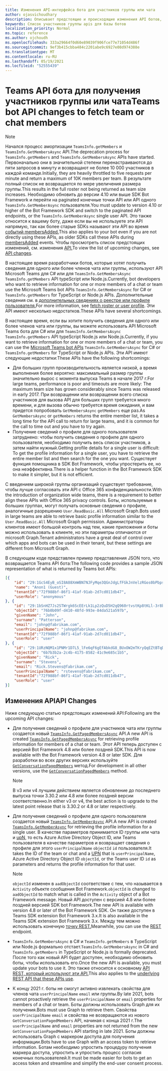 ```yaml
---
title: Изменения API-интерфейса бота для участников группы или чата
author: ojasvichoudhary
description: Описывает предстоящие и происходящие изменения API ботов, используемых для искания членов групп и чатов
keywords: Список участников группы apis для базы ботов
localization_priority: Normal
ms.topic: reference
ms.author: ojchoudh
ms.openlocfilehash: 333a29664f0d60e89039f906fce77e71054d486f
ms.sourcegitcommit: 9ef3b415cbba484c2201abe9c6927e08d974388e
ms.translationtype: MT
ms.contentlocale: ru-RU
ms.lasthandoff: 05/19/2021
ms.locfileid: "52555439"
---
```

# <a name="teams-bot-api-changes-to-fetch-team-or-chat-members"></a><span data-ttu-id="aee91-104">Teams API бота для получения участников группы или чата</span><span class="sxs-lookup"><span data-stu-id="aee91-104">Teams bot API changes to fetch team or chat members</span></span>

>[!NOTE]
> <span data-ttu-id="aee91-105">Начался процесс амортизации `TeamsInfo.getMembers` и `TeamsInfo.GetMembersAsync` API.</span><span class="sxs-lookup"><span data-stu-id="aee91-105">The deprecation process for `TeamsInfo.getMembers` and `TeamsInfo.GetMembersAsync` APIs have started.</span></span> <span data-ttu-id="aee91-106">Первоначально они в значительной степени перенастраиваются до пяти запросов в минуту и возвращают не более 10 000 участников в каждой команде.</span><span class="sxs-lookup"><span data-stu-id="aee91-106">Initially, they are heavily throttled to five requests per minute and return a maximum of 10K members per team.</span></span> <span data-ttu-id="aee91-107">В результате полный список не возвращается по мере увеличения размера группы.</span><span class="sxs-lookup"><span data-stu-id="aee91-107">This results in the full roster not being returned as team size increases.</span></span>
> <span data-ttu-id="aee91-108">Необходимо обновить до версии 4.10 или выше SDK Bot Framework и перейти на paginated конечные точки API или API одного `TeamsInfo.GetMemberAsync` пользователя.</span><span class="sxs-lookup"><span data-stu-id="aee91-108">You must update to version 4.10 or higher of the Bot Framework SDK and switch to the paginated API endpoints, or the `TeamsInfo.GetMemberAsync` single user API.</span></span> <span data-ttu-id="aee91-109">Это также относится к вашему боту, даже если вы не используете эти API напрямую, так как более старые SDKs называют эти API во время [событий membersAdded.](../bots/how-to/conversations/subscribe-to-conversation-events.md#team-members-added)</span><span class="sxs-lookup"><span data-stu-id="aee91-109">This also applies to your bot even if you are not directly using these APIs, as older SDKs call these APIs during [membersAdded](../bots/how-to/conversations/subscribe-to-conversation-events.md#team-members-added) events.</span></span> <span data-ttu-id="aee91-110">Чтобы просмотреть список предстоящих изменений, см. изменения [API.](team-chat-member-api-changes.md#api-changes)</span><span class="sxs-lookup"><span data-stu-id="aee91-110">To view the list of upcoming changes, see [API changes](team-chat-member-api-changes.md#api-changes).</span></span> 

<span data-ttu-id="aee91-111">В настоящее время разработчики ботов, которые хотят получить сведения для одного или более членов чата или группы, используют API Microsoft Teams для C# или для `TeamsInfo.GetMembersAsync` `TeamsInfo.getMembers` API typeScript или Node.js.</span><span class="sxs-lookup"><span data-stu-id="aee91-111">Currently, bot developers who want to retrieve information for one or more members of a chat or team use the Microsoft Teams bot APIs `TeamsInfo.GetMembersAsync` for C# or `TeamsInfo.getMembers` for TypeScript or Node.js APIs.</span></span> <span data-ttu-id="aee91-112">Дополнительные сведения см. в [дополнительных сведениях о реестре или профиле пользователя.](../bots/how-to/get-teams-context.md#fetch-the-roster-or-user-profile)</span><span class="sxs-lookup"><span data-stu-id="aee91-112">For more information, see [fetch roster or user profile](../bots/how-to/get-teams-context.md#fetch-the-roster-or-user-profile).</span></span> <span data-ttu-id="aee91-113">Эти API имеют несколько недостатков.</span><span class="sxs-lookup"><span data-stu-id="aee91-113">These APIs have several shortcomings.</span></span>

<span data-ttu-id="aee91-114">В настоящее время, если вы хотите получить сведения для одного или [](/microsoftteams/platform/bots/how-to/get-teams-context?tabs=dotnet#fetch-the-roster-or-user-profile) более членов чата или группы, вы можете использовать API Microsoft Teams бота для C# или для `TeamsInfo.GetMembersAsync` `TeamsInfo.getMembers` API typeScript Node.js или Node.js.</span><span class="sxs-lookup"><span data-stu-id="aee91-114">Currently, if you want to retrieve information for one or more members of a chat or team, you can use the [Microsoft Teams bot APIs](/microsoftteams/platform/bots/how-to/get-teams-context?tabs=dotnet#fetch-the-roster-or-user-profile) `TeamsInfo.GetMembersAsync` for C# or `TeamsInfo.getMembers` for TypeScript or Node.js APIs.</span></span> <span data-ttu-id="aee91-115">Эти API имеют следующие недостатки:</span><span class="sxs-lookup"><span data-stu-id="aee91-115">These APIs have the following shortcomings:</span></span>

* <span data-ttu-id="aee91-116">Для больших групп производительность является низкой, а время выполнения более вероятно: максимальный размер группы значительно вырос с момента выпуска Teams в начале 2017 г.</span><span class="sxs-lookup"><span data-stu-id="aee91-116">For large teams, performance is poor and timeouts are more likely: The maximum team size has grown considerably since Teams was released in early 2017.</span></span> <span data-ttu-id="aee91-117">При возвращении или возвращении всего списка участников для вызова API для больших групп требуется много времени, и для вызова обычно требуется время ожидания, и вам придется попробовать `GetMembersAsync` `getMembers` еще раз.</span><span class="sxs-lookup"><span data-stu-id="aee91-117">As `GetMembersAsync` or `getMembers` returns the entire member list, it takes a long time for the API call to return for large teams, and it is common for the call to time out and you have to try again.</span></span>
* <span data-ttu-id="aee91-118">Получение сведений о профиле для одного пользователя затруднено: чтобы получить сведения о профиле для одного пользователя, необходимо получить весь список участников, а затем найти нужный.</span><span class="sxs-lookup"><span data-stu-id="aee91-118">Getting profile details for a single user is difficult: To get the profile information for a single user, you have to retrieve the entire member list and then search for the one you want.</span></span> <span data-ttu-id="aee91-119">Существует функция помощника в SDK Bot Framework, чтобы упростерить ее, но она неэффективна.</span><span class="sxs-lookup"><span data-stu-id="aee91-119">There is a helper function in the Bot Framework SDK to make it simpler, but it is not efficient.</span></span>

<span data-ttu-id="aee91-120">С введением широкой группы организаций существует требование, чтобы лучше согласовать эти API с Office 365 конфиденциальности.</span><span class="sxs-lookup"><span data-stu-id="aee91-120">With the introduction of organization wide teams, there is a requirement to better align these APIs with Office 365 privacy controls.</span></span> <span data-ttu-id="aee91-121">Боты, используемые в больших группах, могут получать основные сведения о профиле, аналогичные разрешению `User.ReadBasic.All` Microsoft Graph.</span><span class="sxs-lookup"><span data-stu-id="aee91-121">Bots used in large teams are able to retrieve basic profile information similar to the `User.ReadBasic.All` Microsoft Graph permission.</span></span> <span data-ttu-id="aee91-122">Администраторы клиентов имеют большой контроль над тем, какие приложения и боты можно использовать в клиенте, но эти параметры отличаются от microsoft Graph.</span><span class="sxs-lookup"><span data-stu-id="aee91-122">Tenant administrators have a great deal of control over which apps and bots can be used in their tenant, but these settings are different from Microsoft Graph.</span></span>

<span data-ttu-id="aee91-123">В следующем коде представлен пример представления JSON того, что возвращается Teams API бота:</span><span class="sxs-lookup"><span data-stu-id="aee91-123">The following code provides a sample JSON representation of what is returned by Teams bot APIs:</span></span>

```json
[{
    "id": "29:1GcS4EyB_oSI8A88XmWBN7NJFyMqe3QGnJdgLfFGkJnVelzRGos0bPbpsfJjcbAD22bmKc4GMbrY2g4JDrrA8vM06X1-cHHle4zOE6U4ttcc",
    "name": "Anon1 (Guest)",
    "tenantId":"72f988bf-86f1-41af-91ab-2d7cd011db47",
    "userRole": "anonymous"
}, {
    "id": "29:1bSnHZ7Js2STWrgk6ScEErLk1Lp2zQuD5H2qQ960rtvstKp8tKLl-3r8b6DoW0QxZimuTxk_kupZ1DBMpvIQQUAZL-PNj0EORDvRZXy8kvWk",
    "objectId": "76b0b09f-d410-48fd-993e-84da521a597b",
    "givenName": "John",
    "surname": "Patterson",
    "email": "johnp@fabrikam.com",
    "userPrincipalName": "johnp@fabrikam.com",
    "tenantId":"72f988bf-86f1-41af-91ab-2d7cd011db47",
    "userRole": "user"
}, {
    "id": "29:1URzNQM1x1PNMr1D7L5_lFe6qF6gEfAbkdG8_BUxOW2mTKryQqEZtBTqDt10-MghkzjYDuUj4KG6nvg5lFAyjOLiGJ4jzhb99WrnI7XKriCs",
    "objectId": "6b7b3b2a-2c4b-4175-8582-41c9e685c1b5",
    "givenName": "Rick",
    "surname": "Stevens",
    "email": "Rick.Stevens@fabrikam.com",
    "userPrincipalName": "rstevens@fabrikam.com",
    "tenantId":"72f988bf-86f1-41af-91ab-2d7cd011db47",
    "userRole": "user"
}]
```

## <a name="api-changes"></a><span data-ttu-id="aee91-124">Изменения API</span><span class="sxs-lookup"><span data-stu-id="aee91-124">API Changes</span></span>

<span data-ttu-id="aee91-125">Ниже следующую статью предстоящих изменений API:</span><span class="sxs-lookup"><span data-stu-id="aee91-125">Following are the upcoming API changes:</span></span>

* <span data-ttu-id="aee91-126">Для получения сведений о профиле для участников чата или группы создается новый [`TeamsInfo.GetPagedMembersAsync`](/microsoftteams/platform/bots/how-to/get-teams-context?tabs=dotnet#fetch-the-roster-or-user-profile) API.</span><span class="sxs-lookup"><span data-stu-id="aee91-126">A new API is created [`TeamsInfo.GetPagedMembersAsync`](/microsoftteams/platform/bots/how-to/get-teams-context?tabs=dotnet#fetch-the-roster-or-user-profile) for retrieving profile information for members of a chat or team.</span></span> <span data-ttu-id="aee91-127">Этот API теперь доступен с версией Bot Framework 4.8 или более поздней SDK.</span><span class="sxs-lookup"><span data-stu-id="aee91-127">This API is now available with the Bot Framework version 4.8 or later SDK.</span></span> <span data-ttu-id="aee91-128">Для разработки во всех других версиях используйте [`GetConversationPagedMembers`](/dotnet/api/microsoft.bot.connector.conversationsextensions.getconversationpagedmembersasync?view=botbuilder-dotnet-stable&preserve-view=true) метод.</span><span class="sxs-lookup"><span data-stu-id="aee91-128">For development in all other versions, use the [`GetConversationPagedMembers`](/dotnet/api/microsoft.bot.connector.conversationsextensions.getconversationpagedmembersasync?view=botbuilder-dotnet-stable&preserve-view=true) method.</span></span>

    > [!NOTE]
    > <span data-ttu-id="aee91-129">В v3 или v4 лучшим действием является обновление до последнего выпуска точки 3.30.2 или 4.8 или более поздней версии соответственно.</span><span class="sxs-lookup"><span data-stu-id="aee91-129">In either v3 or v4, the best action is to upgrade to the latest point release that is 3.30.2 or 4.8 or later respectively.</span></span>

* <span data-ttu-id="aee91-130">Для получения сведений о профиле для одного пользователя создается новый [`TeamsInfo.GetMemberAsync`](/microsoftteams/platform/bots/how-to/get-teams-context?tabs=dotnet#get-single-member-details) API.</span><span class="sxs-lookup"><span data-stu-id="aee91-130">A new API is created [`TeamsInfo.GetMemberAsync`](/microsoftteams/platform/bots/how-to/get-teams-context?tabs=dotnet#get-single-member-details) for retrieving the profile information for a single user.</span></span> <span data-ttu-id="aee91-131">В качестве параметров принимается ID группы или чата и [upN,](/windows/win32/ad/naming-properties#userprincipalname) то есть Azure Active Directory Object ID, или Teams пользователя в качестве параметров и возвращает сведения о профиле для этого `userPrincipalName` `objectId` `id` пользователя.</span><span class="sxs-lookup"><span data-stu-id="aee91-131">It takes the ID of the team or chat and a [UPN](/windows/win32/ad/naming-properties#userprincipalname) that is `userPrincipalName`, Azure Active Directory Object ID `objectId`, or the Teams user ID `id` as parameters and returns the profile information for that user.</span></span>

    > [!NOTE]
    > <span data-ttu-id="aee91-132">`objectId` изменен в `aadObjectId` соответствие с тем, что называется в `Activity` объекте сообщения Bot Framework.</span><span class="sxs-lookup"><span data-stu-id="aee91-132">`objectId` is changed to `aadObjectId` to match what is called in the `Activity` object of a Bot Framework message.</span></span> <span data-ttu-id="aee91-133">Новый API доступен с версией 4.8 или более поздней версией SDK bot Framework.</span><span class="sxs-lookup"><span data-stu-id="aee91-133">The new API is available with version 4.8 or later of the Bot Framework SDK.</span></span> <span data-ttu-id="aee91-134">Он также доступен в Teams SDK extension Bot Framework 3.x.</span><span class="sxs-lookup"><span data-stu-id="aee91-134">It is also available in the Teams SDK extension Bot Framework 3.x.</span></span> <span data-ttu-id="aee91-135">Между тем можно использовать конечную [точку REST.](/microsoftteams/platform/bots/how-to/get-teams-context?tabs=json#get-single-member-details)</span><span class="sxs-lookup"><span data-stu-id="aee91-135">Meanwhile, you can use the [REST](/microsoftteams/platform/bots/how-to/get-teams-context?tabs=json#get-single-member-details) endpoint.</span></span>

* <span data-ttu-id="aee91-136">`TeamsInfo.GetMembersAsync` в C# и `TeamsInfo.getMembers` в TypeScript или Node.js формально отстает.</span><span class="sxs-lookup"><span data-stu-id="aee91-136">`TeamsInfo.GetMembersAsync` in C# and `TeamsInfo.getMembers` in TypeScript or Node.js is formally deprecated.</span></span> <span data-ttu-id="aee91-137">После того как новый API будет доступен, необходимо обновить боты, чтобы использовать его.</span><span class="sxs-lookup"><span data-stu-id="aee91-137">Once the new API is available, you must update your bots to use it.</span></span> <span data-ttu-id="aee91-138">Это также относится к основному [API REST, который используют эти API.](/microsoftteams/platform/bots/how-to/get-teams-context?tabs=json#tabpanel_CeZOj-G++Q_json)</span><span class="sxs-lookup"><span data-stu-id="aee91-138">This also applies to the [underlying REST API that these APIs use](/microsoftteams/platform/bots/how-to/get-teams-context?tabs=json#tabpanel_CeZOj-G++Q_json).</span></span>
* <span data-ttu-id="aee91-139">К концу 2021 г. боты не смогут активно извлекать свойства для членов чата `userPrincipalName` `email` или группы.</span><span class="sxs-lookup"><span data-stu-id="aee91-139">By late 2021, bots cannot proactively retrieve the `userPrincipalName` or `email` properties for members of a chat or team.</span></span> <span data-ttu-id="aee91-140">Боты должны использовать Graph для их получения.</span><span class="sxs-lookup"><span data-stu-id="aee91-140">Bots must use Graph to retrieve them.</span></span> <span data-ttu-id="aee91-141">Свойства `userPrincipalName` `email` и свойства не возвращаются из нового `GetConversationPagedMembers` API, начиная с конца 2021 г.</span><span class="sxs-lookup"><span data-stu-id="aee91-141">The `userPrincipalName` and `email` properties are not returned from the new `GetConversationPagedMembers` API starting in late 2021.</span></span> <span data-ttu-id="aee91-142">Боты должны использовать Graph с маркером доступа для получения информации.</span><span class="sxs-lookup"><span data-stu-id="aee91-142">Bots have to use Graph with an access token to retrieve information.</span></span> <span data-ttu-id="aee91-143">Ботам необходимо упростить процедуру получения маркера доступа, упростить и упростить процесс согласия конечных пользователей.</span><span class="sxs-lookup"><span data-stu-id="aee91-143">It must be made easier for bots to get an access token and streamline and simplify the end-user consent process.</span></span>
